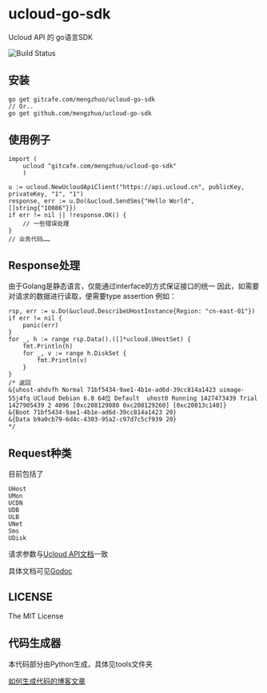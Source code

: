 # ucloud-go-sdk
Ucloud API 的 go语言SDK

![Build Status](https://travis-ci.org/mengzhuo/ucloud-go-sdk.svg)

## 安装
    go get gitcafe.com/mengzhuo/ucloud-go-sdk
    // Or..
    go get github.com/mengzhuo/ucloud-go-sdk

## 使用例子
    
    import (
        ucloud "gitcafe.com/mengzhuo/ucloud-go-sdk"
        )

    u := ucloud.NewUcloudApiClient("https://api.ucloud.cn", publicKey, privateKey, "1", "1")
    response, err := u.Do(&ucloud.SendSms{"Hello World", []string{"10086"}})
    if err != nil || !response.OK() {
        // 一些错误处理
    }
    // 业务代码……

## Response处理
由于Golang是静态语言，仅能通过interface的方式保证接口的统一
因此，如需要对请求的数据进行读取，便需要type assertion
例如：
    
    rsp, err := u.Do(&ucloud.DescribeUHostInstance{Region: "cn-east-01"})
    if err != nil {
        panic(err)
    }
    for _, h := range rsp.Data().([]*ucloud.UHostSet) {
        fmt.Println(h)
        for _, v := range h.DiskSet {
            fmt.Println(v)
        }
    }
    /* 返回
    &{uhost-ahdvfh Normal 71bf5434-9ae1-4b1e-ad6d-39cc814a1423 uimage-55j4fq UCloud Debian 6.0 64位 Default  uhost0 Running 1427473439 Trial 1427905439 2 4096 [0xc208129080 0xc208129260] [0xc20813c140]}
    &{Boot 71bf5434-9ae1-4b1e-ad6d-39cc814a1423 20}
    &{Data b9a0cb79-6d4c-4303-95a2-c97d7c5cf939 20}
    */

## Request种类
目前包括了

    UHost
    UMon
    UCDN
    UDB
    ULB
    UNet
    Sms
    UDisk

请求参数与[Ucloud API文档](http://docs.ucloud.cn/api/apilist.html)一致

具体文档可见[Godoc](https://godoc.org/github.com/mengzhuo/ucloud-go-sdk)

## LICENSE
The MIT License

## 代码生成器
本代码部分由Python生成，具体见tools文件夹

[如何生成代码的博客文章](https://mengzhuo.org/blog/%E5%A6%82%E4%BD%95%E4%B8%80%E4%B8%8B%E5%8D%88%E5%86%993000%E8%A1%8C%EF%BC%9F%E8%AE%B0%E6%9F%90%E4%BA%91%E7%9A%84golang-api-sdk%E7%94%9F%E4%BA%A7%E8%BF%87%E7%A8%8B.html)
